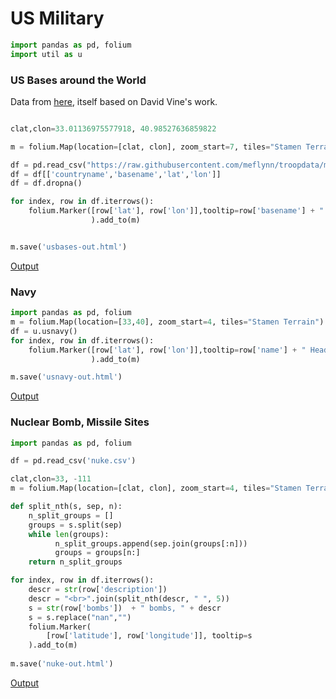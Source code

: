 # US Military

```python
import pandas as pd, folium
import util as u
```

<a name='bases'/>

### US Bases around the World

Data from [here](https://github.com/meflynn/troopdata), itself based
on David Vine's work.

```python

clat,clon=33.01136975577918, 40.98527636859822

m = folium.Map(location=[clat, clon], zoom_start=7, tiles="Stamen Terrain")

df = pd.read_csv("https://raw.githubusercontent.com/meflynn/troopdata/master/data-raw/basedata.csv",encoding = "ISO-8859-1", engine='python')
df = df[['countryname','basename','lat','lon']]
df = df.dropna()

for index, row in df.iterrows():
    folium.Marker([row['lat'], row['lon']],tooltip=row['basename'] + " " + row['countryname']
                  ).add_to(m)


m.save('usbases-out.html')
```

[Output](usbases-out.html)

### Navy

<a name='navy'/>

```python
import pandas as pd, folium
m = folium.Map(location=[33,40], zoom_start=4, tiles="Stamen Terrain")
df = u.usnavy()
for index, row in df.iterrows():
    folium.Marker([row['lat'], row['lon']],tooltip=row['name'] + " Heading: " + row['bearing'] + " Speed (kn): " + row['speed']
                  ).add_to(m)

m.save('usnavy-out.html')
```

[Output](usnavy-out.html)

<a name='nuke'/>

### Nuclear Bomb, Missile Sites

```python
import pandas as pd, folium

df = pd.read_csv('nuke.csv')

clat,clon=33, -111
m = folium.Map(location=[clat, clon], zoom_start=4, tiles="Stamen Terrain")

def split_nth(s, sep, n):
    n_split_groups = []
    groups = s.split(sep)
    while len(groups):
    	  n_split_groups.append(sep.join(groups[:n]))
    	  groups = groups[n:]
    return n_split_groups

for index, row in df.iterrows():
    descr = str(row['description'])
    descr = "<br>".join(split_nth(descr, " ", 5))
    s = str(row['bombs'])  + " bombs, " + descr
    s = s.replace("nan","")
    folium.Marker(        
        [row['latitude'], row['longitude']], tooltip=s
    ).add_to(m)
    
m.save('nuke-out.html')    
```

[Output](nuke-out.html)

